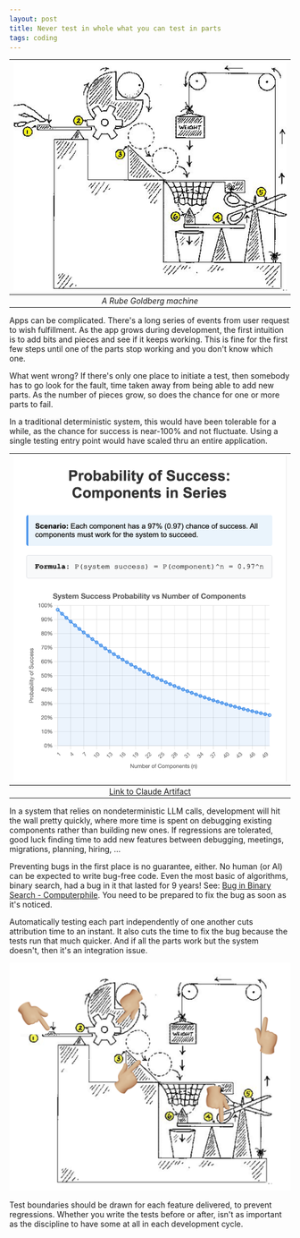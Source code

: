 ```yaml
---
layout: post
title: Never test in whole what you can test in parts
tags: coding
---
```


| ![rube-goldberg](/assets/rube-goldberg.jpg) |
|:--:|
| _A Rube Goldberg machine_ |

Apps can be complicated. There's a long series of events from user request to wish fulfillment. As the app grows during development, the first intuition is to add bits and pieces and see if it keeps working. This is fine for the first few steps until one of the parts stop working and you don't know which one. 

What went wrong? If there's only one place to initiate a test, then somebody has to go look for the fault, time taken away from being able to add new parts. As the number of pieces grow, so does the chance for one or more parts to fail. 

In a traditional deterministic system, this would have been tolerable for a while, as the chance for success is near-100% and not fluctuate. Using a single testing entry point would have scaled thru an entire application.

| ![components-in-series](/assets/components-in-series.png) |
|:--:|
| [Link to Claude Artifact](https://claude.ai/public/artifacts/a407002a-2299-4c7d-9884-a64719b2015a) |

In a system that relies on nondeterministic LLM calls, development will hit the wall pretty quickly, where more time is spent on debugging existing components rather than building new ones. If regressions are tolerated, good luck finding time to add new features between debugging, meetings, migrations, planning, hiring, ...

Preventing bugs in the first place is no guarantee, either. No human (or AI) can be expected to write bug-free code. Even the most basic of algorithms, binary search, had a bug in it that lasted for 9 years! See: [Bug in Binary Search - Computerphile](https://www.youtube.com/watch?v=_eS-nNnkKfI). You need to be prepared to fix the bug as soon as it's noticed. 

Automatically testing each part independently of one another cuts attribution time to an instant. It also cuts the time to fix the bug because the tests run that much quicker. And if all the parts work but the system doesn't, then it's an integration issue.

![rube-goldberg-2](/assets/rube-goldberg-2.png) 

Test boundaries should be drawn for each feature delivered, to prevent regressions. Whether you write the tests before or after, isn't as important as the discipline to have some at all in each development cycle.

